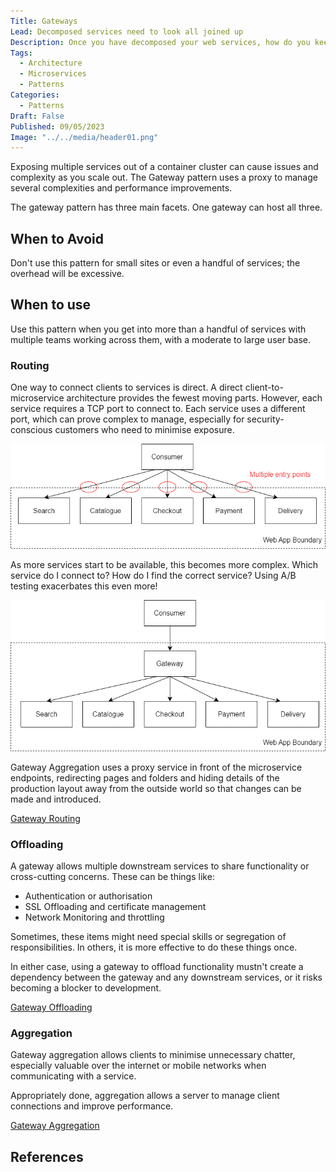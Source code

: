 ```yaml
---
Title: Gateways
Lead: Decomposed services need to look all joined up
Description: Once you have decomposed your web services, how do you keep the user experience connected, easy and secure?
Tags:
  - Architecture
  - Microservices
  - Patterns
Categories:
  - Patterns
Draft: False
Published: 09/05/2023
Image: "../../media/header01.png"
---
```


Exposing multiple services out of a container cluster can cause issues and complexity as you scale out. The Gateway pattern uses a proxy to manage several complexities and performance improvements.

The gateway pattern has three main facets. One gateway can host all three.

## When to Avoid

Don't use this pattern for small sites or even a handful of services; the overhead will be excessive.

## When to use

Use this pattern when you get into more than a handful of services with multiple teams working across them, with a moderate to large user base.

### Routing

One way to connect clients to services is direct. A direct client-to-microservice architecture provides the fewest moving parts. However, each service requires a TCP port to connect to. Each service uses a different port, which can prove complex to manage, especially for security-conscious customers who need to minimise exposure.

![Direct-to-Client Routing. Count those endpoints!](../media/direct-to-client.png)

As more services start to be available, this becomes more complex. Which service do I connect to? How do I find the correct service? Using A/B testing exacerbates this even more!

![Gateway-Routing, just one way in or out](../media/gateway-routing.png)

Gateway Aggregation uses a proxy service in front of the microservice endpoints, redirecting pages and folders and hiding details of the production layout away from the outside world so that changes can be made and introduced.

[Gateway Routing](https://learn.microsoft.com/en-us/azure/architecture/patterns/gateway-routing)

### Offloading

A gateway allows multiple downstream services to share functionality or cross-cutting concerns. These can be things like:

* Authentication or authorisation
* SSL Offloading and certificate management
* Network Monitoring and throttling

Sometimes, these items might need special skills or segregation of responsibilities. In others, it is more effective to do these things once.

In either case, using a gateway to offload functionality mustn't create a dependency between the gateway and any downstream services, or it risks becoming a blocker to development.

[Gateway Offloading](https://learn.microsoft.com/en-us/azure/architecture/patterns/gateway-offloading)

### Aggregation

Gateway aggregation allows clients to minimise unnecessary chatter, especially valuable over the internet or mobile networks when communicating with a service.

Appropriately done, aggregation allows a server to manage client connections and improve performance.

[Gateway Aggregation](https://learn.microsoft.com/en-us/azure/architecture/patterns/gateway-aggregation)

## References
